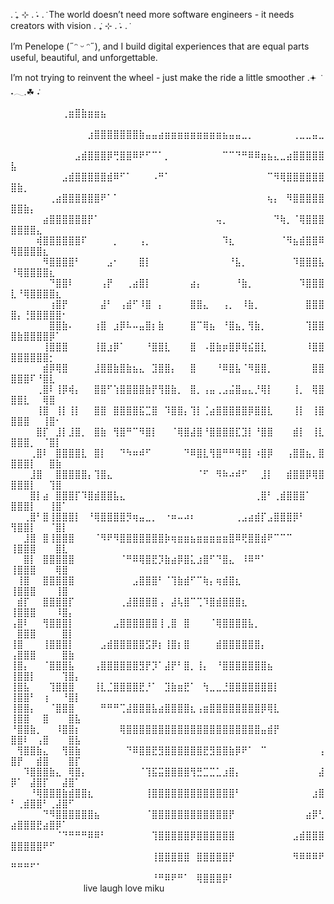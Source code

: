 . ݁₊ ⊹ . ݁˖ . ݁ The world doesn’t need more software engineers - it needs creators with vision . ݁₊ ⊹ . ݁˖ . ݁

I’m Penelope (˶ᵔ ᵕ ᵔ˶), and I build digital experiences that are equal parts useful, beautiful, and unforgettable.

I’m not trying to reinvent the wheel - just make the ride a little smoother .𖥔 ݁ ˖𓂃.☘︎ ݁˖

⠀⠀⠀⠀⠀⠀⠀⠀⢀⣶⣿⣷⣶⣶⣦⠀⠀⠀⠀⠀⠀⠀⠀⠀⠀⠀⠀⠀⠀⠀⠀⠀⠀⠀⠀⠀⠀⠀⠀⠀⠀⠀⠀⠀⠀⠀⠀⠀⠀⠀⠀⠀⠀⠀⠀
⠀⠀⠀⠀⠀⠀⠀⠀⠀⠀⠀⠀⣰⣿⣿⣿⣿⣿⣿⣿⣷⣤⣤⣴⣶⣶⣶⣶⣶⣶⣶⣶⣶⣦⣤⣤⣀⡀⠀⠀⠀⠀⠀⠀⢀⣀⣀⣤⣀⠀⠀⠀⠀⠀⠀⠀⠀⠀⠀⠀
⠀⠀⠀⠀⠀⠀⠀⠀⠀⠀⣠⣾⣿⣿⣿⡿⢛⣿⣿⠿⠟⠋⠉⠁⡀⠀⠀⠀⠀⠀⠀⠀⠀⠉⠉⠙⠛⠿⠿⣶⣦⣄⣀⣴⣿⣿⣿⣿⣿⣧⠀⠀⠀⠀⠀⠀⠀⠀⠀⠀
⠀⠀⠀⠀⠀⠀⠀⠀⣠⣾⣿⣿⣿⣿⣿⣾⠿⠋⠁⠀⠀⠀⠠⠛⠁⠀⠀⠀⠀⠀⠀⠀⠀⠀⠀⠀⠀⠀⠀⠀⠉⠻⢿⣿⣿⣿⣿⣿⣿⣿⣷⡀⠀⠀⠀⠀⠀⠀⠀⠀
⠀⠀⠀⠀⠀⠀⢀⣴⣿⣿⣿⣿⣿⣿⠟⠁⠁⠀⠀⠀⠀⠀⠀⠀⠀⠀⠀⠀⠀⠀⠀⠀⠀⠀⠀⠀⠀⠀⠀⠀⢦⡄⠀⠻⣿⣿⣿⣿⣿⣿⣿⣷⡄⠀⠀⠀⠀⠀⠀⠀
⠀⠀⠀⠀⠀⣴⣿⣿⣿⣿⣿⣿⡟⠁⠀⠀⠀⠀⠀⠀⠀⠀⠀⠀⠀⠀⠀⠀⠀⠀⠀⠀⢤⡀⠀⠀⠀⠀⠀⠀⠀⠙⢷⡀⠈⢿⣿⣿⣿⣿⣿⣿⣿⣄⠀⠀⠀⠀⠀⠀
⠀⠀⠀⠀⢾⣿⣿⣿⣿⣿⣿⠏⠀⠀⠀⠀⡀⠀⠀⠀⢠⡀⠀⠀⠀⠀⠀⠀⠀⠀⠀⠀⠀⠹⣆⠀⠀⠀⠀⠀⠀⠀⠈⠻⣦⣾⣿⣿⠿⢿⣿⣿⣿⣿⣆⠀⠀⠀⠀⠀
⠀⠀⠀⠀⠀⠻⣿⣿⣿⣿⠃⠀⠀⠀⠀⣠⠂⠀⠀⠀⣿⡇⠀⠀⠀⠀⠀⠀⠀⠀⠀⠀⠀⠀⠘⣧⡀⠀⠀⠀⠀⠀⠀⠀⠹⣿⣿⣿⣧⠘⢿⣿⣿⣿⣿⣆⠀⠀⠀⠀
⠀⠀⠀⠀⠀⠀⠙⣿⣿⠇⠀⠀⠀⠀⢠⡟⠀⠀⢀⣴⣿⡇⠀⠀⠀⠀⠀⠀⣴⡄⠀⠀⠀⠀⠀⠘⣷⡀⠀⠀⠀⠀⠀⠀⠀⠹⣿⣿⣿⣇⠘⢿⣿⣿⣿⣿⣆⠀⠀⠀
⠀⠀⠀⠀⠀⠀⢰⣿⡟⠀⠀⠀⠀⠀⣼⠃⠀⢠⣾⠋⠸⣿⠀⡄⠀⠀⠀⠀⣿⣿⣄⠀⠀⢠⡀⠀⠸⣷⡀⠀⠀⠀⠀⠀⠀⠀⣿⣿⣿⣿⡄⢘⣿⣿⣿⣿⣿⠂⠀⠀
⠀⠀⠀⠀⠀⠀⣿⣿⣷⠄⠀⠀⠀⢰⣿⠀⣰⡿⠧⠤⣤⣿⡆⣷⠀⠀⠀⠀⣿⠉⢿⣦⠀⠘⣿⣦⡀⢻⣷⡀⠀⠀⠀⠀⠀⠀⢹⣿⣿⣿⣷⣿⣿⣿⣿⡿⠁⠀⠀⠀
⠀⠀⠀⠀⠀⢸⣿⣿⣿⠀⠀⠀⠀⢸⣿⣰⡿⠁⠀⠀⠀⠘⣿⣿⣇⠀⠀⠀⣿⠀⠠⣿⣷⡶⣿⡿⢿⣮⣿⣇⠀⠀⠀⠀⠀⠀⠸⣿⣿⣿⣿⣿⣿⣿⣿⡂⠀⠀⠀⠀
⠀⠀⠀⠀⠀⣾⡿⢿⣿⠀⠀⠀⠀⣸⣿⣿⣷⣿⣷⣦⣄⠀⣹⣿⣿⡄⠀⠀⣿⠀⠀⠀⠘⠿⣿⣧⠈⠻⣿⣿⡀⠀⠀⠀⠀⠀⠀⣿⣿⣿⣿⣿⠏⠘⣿⣇⠀⠀⠀⠀
⠀⠀⠀⠀⢀⣿⠇⢸⡿⢾⡄⠀⠀⣿⣿⠋⢱⣿⣿⣿⣿⣷⡟⢻⣿⣷⡀⠀⣿⡀⢠⣤⢀⣠⣬⣿⣤⣄⡘⢿⡇⠀⠀⠀⢸⡀⠀⢿⣿⣿⣿⣇⠀⠀⢿⣿⠀⠀⠀⠀
⠀⠀⠀⠀⢸⣿⠀⢸⡇⢸⡇⠀⠀⣿⣿⠀⣿⣿⣿⣿⣯⣉⣿⠀⠹⣿⣿⡄⢹⡇⢈⣴⣿⣿⣿⣿⣿⡿⣿⣿⣇⠀⠀⠀⢸⡇⠀⢸⣿⣿⣿⣿⠀⠀⢸⣿⠂⠀⠀⠀
⠀⠀⠀⠀⣿⡏⠀⣸⡇⣸⣿⡀⠀⣿⣷⠀⢻⣿⠛⠉⠻⣿⡇⠀⠀⠈⢿⣿⣼⣿⠘⣿⣿⣿⣿⣏⣹⡇⠘⣿⣿⠀⠀⠀⣾⡇⠀⢸⣇⣿⣿⣿⡀⠀⠈⣿⡇⠀⠀⠀
⠀⠀⠀⢀⣿⠇⠀⣿⣿⣿⣿⣇⠀⣿⡇⠀⠀⠙⠳⠶⠾⠋⠀⠀⠀⠀⠀⠙⠿⣿⣇⢻⣿⠛⠛⠻⣿⡇⠰⣿⡿⠀⠀⢠⣿⣿⣦⡀⣿⣿⣿⣿⡇⠀⠀⣿⣷⠀⠀⠀
⠀⠀⠀⣸⣿⠀⠀⣿⣿⣿⣿⣿⡄⢹⣿⣄⠀⠀⠀⠀⠀⠀⠀⠀⠀⠀⠀⠀⠀⠈⠋⠀⠻⠷⠴⠾⠋⠀⠀⣸⡇⠀⠀⣾⣿⣿⡿⢿⣿⣿⣿⣿⡇⠀⠀⢹⣿⠀⠀⠀
⠀⠀⠀⣿⡇⣴⠀⣿⣿⣿⡏⠹⣿⣾⣿⣿⣧⣄⠀⠀⠀⠀⠀⠀⠀⠀⠀⠀⠀⠀⠀⠀⠀⠀⠀⠀⠀⠀⢀⣿⠃⢀⣾⣿⣿⣿⠁⠀⠀⣿⣿⣿⡇⠀⠀⢸⣿⠁⠀⠀
⠀⠀⢀⣿⠃⣿⢸⣿⣿⣿⡇⠀⠘⢿⣿⣿⣿⣿⡻⢶⣤⣀⡀⠀⠐⠶⠤⠴⠆⠀⠀⠀⠀⠀⠀⢀⣠⣴⣾⡏⣠⣿⣿⣿⡿⠃⠀⠀⠀⢻⣿⣿⡇⠀⠀⠈⣿⡇⠀⠀
⠀⠀⣸⣿⠀⣿⢸⣿⣿⣿⠀⠀⠀⠈⠻⠟⠻⣿⣿⣿⣿⣿⣿⣿⡷⢶⣶⣶⣦⣶⣶⣶⣶⣶⣿⠿⢟⣿⣿⣾⠟⠉⠉⠉⠀⠀⠀⠀⠀⢸⣿⣿⣿⠀⠀⠀⣿⣇⠀⠀
⠀⠀⣿⡇⠀⣿⣿⣿⣿⣿⠀⠀⠀⠀⠀⠀⠀⠈⠛⠿⢿⣿⣟⡹⣷⣴⡿⣿⣅⣰⣿⠋⠙⣿⣄⠀⠸⠿⠛⠁⠀⠀⠀⠀⠀⠀⠀⠀⠀⢸⣿⣿⣿⠀⠀⠀⢿⣿⠀⠀
⠀⢸⣿⠀⠀⣿⣿⣿⣿⣿⠀⠀⠀⠀⠀⠀⠀⠀⠀⣠⣿⣿⣿⠃⠈⢹⣷⣾⠋⠉⢷⡄⢶⣾⣿⣆⠀⠀⠀⠀⠀⠀⠀⠀⠀⠀⠀⠀⠀⢸⣿⣿⣿⠀⠀⠀⢸⣿⠀⠀
⠀⣾⡏⠀⠀⣿⣿⣿⣿⡏⠀⠀⠀⠀⠀⠀⠀⢀⣼⣿⣿⣿⣿⢠⠀⣼⢧⣿⠉⢉⠹⣿⣾⣿⣿⣿⣆⠀⠀⠀⠀⠀⠀⠀⠀⠀⠀⠀⠀⢸⣿⣿⣿⠀⠀⠀⠸⣿⡄⠀
⢠⣿⠇⠀⠀⢻⣿⣿⣿⡇⠀⠀⠀⠀⠀⠀⣠⣿⣿⣿⣿⣿⣿⢸⢀⣿⠀⣿⠀⠀⠀⠈⢿⣿⣿⣿⣿⣧⡀⠀⠀⠀⠀⠀⠀⠀⠀⠀⠀⠀⣿⣿⣿⠀⠀⠀⠀⣿⡇⠀
⢸⣿⠀⠀⠀⢸⣿⣿⣿⡇⠀⠀⠀⠀⣠⣾⣿⣿⣿⣿⣿⣫⡿⡆⢸⣿⡆⣿⠀⠀⠀⠀⣾⣿⣿⣿⣿⣿⣿⡄⠀⠀⠀⠀⠀⠀⠀⠀⠀⢠⣿⣿⣿⠀⠀⠀⠀⣿⣷⠀
⢸⣿⡄⠀⠀⠈⣿⣿⣿⣧⠀⠀⠀⢠⣿⣿⣿⣿⣿⣿⣻⡟⡹⠁⣼⡟⠃⣿⡀⢸⡄⠀⠘⣿⣿⣿⣿⣿⣿⣿⣦⠀⠀⠀⠀⠀⠀⠀⠀⢸⣿⣿⡇⠀⠀⠀⠀⢹⣿⡄
⢸⣿⣧⠀⠀⠀⢹⣿⣿⣿⠀⠀⠀⢸⣇⣈⣿⣿⣿⣿⣟⡘⠁⠀⣹⣷⣶⣟⠁⠀⢳⣀⣀⣘⣿⣿⣿⣿⣿⣿⣿⡇⠀⠀⠀⠀⠀⠀⠀⢸⣿⣿⠃⠀⢰⠀⠀⠘⣿⡇
⢸⣿⣿⡄⠀⠀⠈⣿⣿⣿⠀⠀⠀⠀⠛⠛⠛⢉⣼⣿⣿⣿⣧⣴⣿⣿⣿⣿⣆⢠⣶⣿⣿⣿⣿⣿⣿⣿⣿⡿⢿⣇⠀⠀⠀⠀⠀⠀⠀⢸⣿⣿⠀⠀⣿⠀⠀⠀⣿⣧
⠘⣿⣿⣷⡀⠀⠀⠸⣿⣿⡆⠀⠀⠀⠀⠀⠀⢿⣿⣿⣿⣿⣿⣿⣿⣿⣿⣿⣿⣿⣿⣿⣿⣿⣿⣿⣿⣿⣿⣤⣾⡟⠀⠀⠀⠀⠀⠀⠀⣿⣿⠇⠀⢠⣿⠀⠀⠀⣿⣧
⠀⢻⣿⣿⣷⣄⠀⠀⢻⣿⣷⠀⠀⠀⠀⠀⠀⠀⠙⠿⣿⣿⣟⣻⣿⣿⣿⣿⣿⣿⣟⣻⣿⣿⣷⡿⠟⠁⠀⠉⠀⠀⠀⠀⠀⠀⠀⠀⢠⣿⡟⠀⠀⣾⣿⠀⠀⠀⣿⡏
⠀⠀⠹⣿⣿⣿⣷⣄⠀⢿⣿⡄⠀⠀⠀⠀⠀⠀⠀⠀⠈⢹⣯⣭⣿⣿⣿⣿⢻⣛⣉⣉⣁⣰⣿⡄⠀⠀⠀⠀⠀⠀⠀⠀⠀⠀⠀⠀⣼⡿⠁⠀⣼⣿⡏⠀⠀⣼⣿⠁
⠀⠀⠀⠘⢿⣿⣿⣿⣷⣾⣿⣿⣆⠀⠀⠀⠀⠀⠀⠀⠀⢸⣿⣿⣿⣿⣿⣿⣿⣿⣿⣿⣿⣿⣿⠃⠀⠀⠀⠀⠀⠀⠀⠀⠀⠀⠀⣰⣿⠃⢀⣾⣿⣿⠃⢀⣼⣿⠋⠀
⠀⠀⠀⠀⠀⠙⠻⣿⣿⣿⣿⣿⣿⣦⠀⠀⠀⠀⠀⠀⠀⠈⣿⣿⣿⣿⣿⣿⣿⣿⣿⣿⣿⣿⡟⠀⠀⠀⠀⠀⠀⠀⠀⠀⠀⠀⣴⡿⢃⣴⣿⣿⣿⣟⣴⣿⡿⠁⠀⠀
⠀⠀⠀⠀⠀⠀⠀⠈⠙⠛⠛⠛⠿⠿⠃⠀⠀⠀⠀⠀⠀⠀⢹⣿⣿⣿⣿⣿⡿⣿⣿⣿⣿⣿⣿⠀⠀⠀⠀⠀⠀⠀⠀⠀⣠⣾⣿⣿⣿⣿⣿⣿⣿⣿⠟⠋⠀⠀⠀⠀
⠀⠀⠀⠀⠀⠀⠀⠀⠀⠀⠀⠀⠀⠀⠀⠀⠀⠀⠀⠀⠀⠀⢸⣿⣿⣿⣿⣿⠀⣿⣿⣿⣿⣿⡟⠀⠀⠀⠀⠀⠀⠀⠀⠀⠻⠿⠿⠿⠟⠛⠛⠛⠋⠁⠀⠀⠀⠀⠀⠀
⠀⠀⠀⠀⠀⠀⠀⠀⠀⠀⠀⠀⠀⠀⠀⠀⠀⠀⠀⠀⠀⠀⠘⠛⠿⠟⠛⠁⠀⢿⣿⣿⣿⡿⠃⠀⠀⠀⠀⠀⠀⠀⠀⠀⠀⠀⠀⠀⠀⠀⠀⠀⠀⠀⠀⠀⠀⠀⠀⠀
live laugh love miku
<!---
penelopeyang1/penelopeyang1 is a ✨ special ✨ repository because its `README.md` (this file) appears on your GitHub profile.
You can click the Preview link to take a look at your changes.
--->
